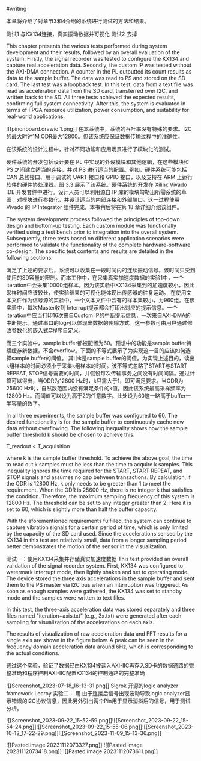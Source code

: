 #writing 

本章将介绍了对章节3和4介绍的系统进行测试的方法和结果。

测试1 与KX134连接，真实振动数据并可视化
测试2 去掉

This chapter presents the various tests performed during system development and their results, followed by an overall evaluation of the system. Firstly, the signal recorder was tested to configure the KX134 and capture real acceleration data. Secondly, the custom IP was tested without the AXI-DMA connection. A counter in the PL outputted its count results as data to the sample buffer. The data was read to PS and stored on the SD card. The last test was a loopback test. In this test, data from a text file was read as acceleration data from the SD card, transferred over I2C, and written back to the SD. All three tests achieved the expected results, confirming full system connectivity. After this, the system is evaluated in terms of FPGA resource utilization, power consumption, and suitability for real-world applications.


![[pinonboard.drawio 1.png]]
在本系统中，系统的吞吐率没有特殊的要求。I2C的最大时钟1M ODR最大12800。但该系统应保证数据传输过程中的准确性。

在该系统的设计过程中，针对不同功能和应用场景进行了模块化的测试。

硬件系统的开发包括设计要在 PL 中实现的外设模块和其他逻辑，在这些模块和 PS 之间建立适当的连接，并对 PS 进行适当的配置。例如，硬件系统可能包括 CAN 总线接口、用于调试的 UART 接口和 GPIO 接口，以及支持在 ARM 上运行软件的硬件协处理器。图 3.3 展示了该系统。硬件系统的开发在 Xilinx Vivado IDE 开发套件中进行。设计人员可以利用源自 IP 库的模块勾勒出所需系统的草图，对模块进行参数化，并设计适当的内部连接和外部端口。这一过程使用 Vivado 的 IP Integrator 组件完成，本书稍后将在第 18 章详细介绍该组件。

The system development process followed the principles of top-down design and bottom-up testing. Each custom module was functionally verified using a test bench prior to integration into the overall system. Subsequently, three tests based on different application scenarios were performed to validate the functionality of the complete hardware-software co-design. The specific test contents and results are detailed in the following sections.



满足了上述的要求后，系统可以收集在一段时间内的连续振动信号。该时间只受到使用的SD容量的限制。而本工作中，在采集真实加速度数据的实验1中，一个iteration中会采集10000组样本。因为该实验中KX134采集到的加速度较小，因此采样时间应该较长，使实验结果的可视化能体现出传感器的往复运动。 在使用文本文件作为信号源的实验中，一个文本文件中含有的样本集较小，为960组。在该实验中，每次Master收到 Interrupt提示都会打印出对应的提示信息。一个iteration中应当打印16次来自Custom IP的中断提示信息，一次来自AXI-DMA的中断提示。通过串口的log可以体现出数据的传输方式。这一参数可由用户通过修改参数化的嵌入式C程序自定义。



而三个实验中，sample buffer都被配置为60。预想中的功能是sample buffer持续缓存新数据，不会overflow。下面的不等式展示了为实现这一目的应该如何选择sample buffer的阈值。
其中k是sample buffer的阈值。为实现上述目的，读出k组样本的时间必须小于采集k组样本的时间。该不等式忽略了START与START REPEAT, STOP信号需要的时间，并假设每次传输事务之间没有时间间隔。通过计算可以得出，当ODR为12800 Hz时，k只需大于1，即可满足要求。当ODR为25600 Hz时，自然数范围内没有满足条件的k值。因此该系统最高采样频率为12800 Hz。而阈值可以设为高于2的任意数字。此处设为60这一略高于buffer一半容量的数字。

In all three experiments, the sample buffer was configured to 60. The desired functionality is for the sample buffer to continuously cache new data without overflowing. The following inequality shows how the sample buffer threshold k should be chosen to achieve this:

T_readout < T_acquisition

where k is the sample buffer threshold. To achieve the above goal, the time to read out k samples must be less than the time to acquire k samples. This inequality ignores the time required for the START, START REPEAT, and STOP signals and assumes no gap between transactions. By calculation, if the ODR is 12800 Hz, k only needs to be greater than 1 to meet the requirement. When the ODR is 25600 Hz, there is no integer k that satisfies the condition. Therefore, the maximum sampling frequency of this system is 12800 Hz. The threshold can be set to any integer greater than 2. Here it is set to 60, which is slightly more than half the buffer capacity.

With the aforementioned requirements fulfilled, the system can continue to capture vibration signals for a certain period of time, which is only limited by the capacity of the SD card used. Since the accelerations sensed by the KX134 in this test are relatively small, data from a longer sampling period better demonstrates the motion of the sensor in the visualization.


测试一：使用KX134采集并存储真实加速度数据
This test provided an overall validation of the signal recorder system. First, KX134 was configured to watermark interrupt mode, then lightly shaken and set to operating mode. The device stored the three axis accelerations in the sample buffer and sent them to the PS master via I2C bus when an interruption was triggered. As soon as enough samples were gathered, the KX134 was set to standby mode and the samples were written to text files.

In this test, the three-axis acceleration data was stored separately and three files named "iteration+axis.txt" (e.g., 3x.txt) were generated after each sampling for visualization of the accelerations on each axis.

The results of visualization of raw acceleration data and FFT results for a single axis are shown in the figure below. A peak can be seen in the frequency domain acceleration data around 6Hz, which is corresponding to the actual conditions.

通过这个实验，验证了数据经由KX134被读入AXI-IIC再存入SD卡的数据通路的完整准确和程序控制AXI-IIC配置KX134的控制通路的完整准确

![[Screenshot_2023-07-18_16-13-31.png]]
Sigrok 开源的logic analyzer framework Lecroy
实验二： 用
由于连接后信号出现波动导致logic analyzer显示错误的I2C协议信息，因此另外引出两个Pin用于显示消抖后的信号，用于测试分析。

![[Screenshot_2023-09-22_15-52-59.png]]![[Screenshot_2023-09-22_15-54-24.png]]![[Screenshot_2023-09-22_15-55-06.png]]![[Screenshot_2023-10-12_17-22-29.png]]![[Screenshot_2023-11-09_15-13-36.png]]

![[Pasted image 20231112073327.png]]
![[Pasted image 20231112073418.png]]
![[Pasted image 20231112073611.png]]